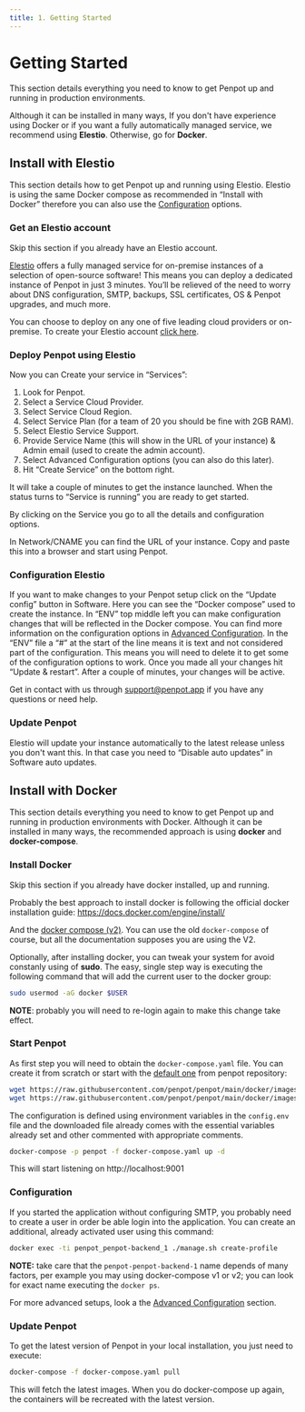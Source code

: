 ```yaml
---
title: 1. Getting Started
---
```


# Getting Started #

This section details everything you need to know to get Penpot up and
running in production environments.

Although it can be installed in many ways,
If you don't have experience using Docker or if you want a fully automatically managed service, we recommend using **Elestio**. Otherwise, go for **Docker**.


## Install with Elestio ##

This section details how to get Penpot up and running using Elestio. Elestio is using the same Docker compose as recommended in “Install with Docker” therefore you can also use the [Configuration][1] options.

[1]: /technical-guide/getting-started/#configuration-elestio


### Get an Elestio account ###

<p class="advice">
Skip this section if you already have an Elestio account.
</p>

<a href="https://elest.io/" target="_blank">Elestio</a> offers a fully managed service for on-premise instances of a selection of open-source software! This means you can deploy a dedicated instance of Penpot in just 3 minutes. You’ll be relieved of the need to worry about DNS configuration, SMTP, backups, SSL certificates, OS & Penpot upgrades, and much more.

You can choose to deploy on any one of five leading cloud providers or on-premise. To create your Elestio account <a href="https://dash.elest.io/deploy?soft=Penpot&id=121" target="_blank">click here</a>.

### Deploy Penpot using Elestio ###

Now you can Create your service in “Services”:
1. Look for Penpot.
2. Select a Service Cloud Provider.
3. Select Service Cloud Region.
4. Select Service Plan (for a team of 20 you should be fine with 2GB RAM).
5. Select Elestio Service Support.
6. Provide Service Name (this will show in the URL of your instance) & Admin email (used to create the admin account).
7. Select Advanced Configuration options (you can also do this later).
8. Hit “Create Service” on the bottom right.

It will take a couple of minutes to get the instance launched. When the status turns to “Service is running” you are ready to get started.

By clicking on the Service you go to all the details and configuration options.

In Network/CNAME you can find the URL of your instance. Copy and paste this into a browser and start using Penpot.

### Configuration Elestio ###

If you want to make changes to your Penpot setup click on the “Update config” button in Software. Here you can see the “Docker compose” used to create the instance. In “ENV” top middle left you can make configuration changes that will be reflected in the Docker compose. You can find more information on the configuration options in [Advanced Configuration][3]. In the “ENV” file a “#” at the start of the line means it is text and not considered part of the configuration. This means you will need to delete it to get some of the configuration options to work. Once you made all your changes hit “Update & restart”. After a couple of minutes, your changes will be active.

Get in contact with us through <a href="mailto:support@penpot.app">support@penpot.app</a> if you have any questions or need help.

### Update Penpot ###

Elestio will update your instance automatically to the latest release unless you don't want this. In that case you need to “Disable auto updates” in Software auto updates.






## Install with Docker ##

This section details everything you need to know to get Penpot up and running in production environments with Docker. Although it can be installed in many ways, the recommended approach is using **docker** and **docker-compose**.

### Install Docker ###
<p class="advice">
Skip this section if you already have docker installed, up and running.
</p>

Probably the best approach to install docker is following the official docker
installation guide: https://docs.docker.com/engine/install/

And the [docker compose
(v2)](https://docs.docker.com/compose/cli-command/#installing-compose-v2). You
can use the old `docker-compose` of course, but all the documentation
supposes you are using the V2.

Optionally, after installing docker, you can tweak your system for
avoid constanly using of **sudo**. The easy, single step way is
executing the following command that will add the current user to the
docker group:

```bash
sudo usermod -aG docker $USER
```

**NOTE**: probably you will need to re-login again to make this change take effect.


### Start Penpot ###

As first step you will need to obtain the `docker-compose.yaml`
file. You can create it from scratch or start with the [default
one][2] from penpot repository:

[2]: https://raw.githubusercontent.com/penpot/penpot/main/docker/images/docker-compose.yaml

```bash
wget https://raw.githubusercontent.com/penpot/penpot/main/docker/images/docker-compose.yaml
wget https://raw.githubusercontent.com/penpot/penpot/main/docker/images/config.env
```

The configuration is defined using environment variables in the
`config.env` file and the downloaded file already comes with the
essential variables already set and other commented with appropriate
comments.

```bash
docker-compose -p penpot -f docker-compose.yaml up -d
```

This will start listening on http://localhost:9001


### Configuration ###

If you started the application without configuring SMTP, you probably
need to create a user in order be able login into the application. You
can create an additional, already activated user using this command:

```bash
docker exec -ti penpot_penpot-backend_1 ./manage.sh create-profile
```

**NOTE:** take care that the `penpot-penpot-backend-1` name depends of
many factors, per example you may using docker-compose v1 or v2; you
can look for exact name executing the `docker ps`.

For more advanced setups, look a the [Advanced Configuration][3] section.

[3]: /technical-guide/configuration/


### Update Penpot ###

To get the latest version of Penpot in your local installation, you just
need to execute:

```bash
docker-compose -f docker-compose.yaml pull
```

This will fetch the latest images. When you do docker-compose up
again, the containers will be recreated with the latest version.
